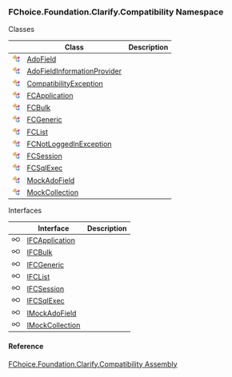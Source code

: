 ﻿### FChoice.Foundation.Clarify.Compatibility Namespace

Classes

|   | Class | Description |
| --- | --- | --- |
| ![Class](dotnetimages/Class.png) | [AdoField](FChoice.Foundation.Clarify.Compatibility~FChoice.Foundation.Clarify.Compatibility.AdoField.md) |   |
| ![Class](dotnetimages/Class.png) | [AdoFieldInformationProvider](FChoice.Foundation.Clarify.Compatibility~FChoice.Foundation.Clarify.Compatibility.AdoFieldInformationProvider.md) |   |
| ![Class](dotnetimages/Class.png) | [CompatibilityException](FChoice.Foundation.Clarify.Compatibility~FChoice.Foundation.Clarify.Compatibility.CompatibilityException.md) |   |
| ![Class](dotnetimages/Class.png) | [FCApplication](FChoice.Foundation.Clarify.Compatibility~FChoice.Foundation.Clarify.Compatibility.FCApplication.md) |   |
| ![Class](dotnetimages/Class.png) | [FCBulk](FChoice.Foundation.Clarify.Compatibility~FChoice.Foundation.Clarify.Compatibility.FCBulk.md) |   |
| ![Class](dotnetimages/Class.png) | [FCGeneric](FChoice.Foundation.Clarify.Compatibility~FChoice.Foundation.Clarify.Compatibility.FCGeneric.md) |   |
| ![Class](dotnetimages/Class.png) | [FCList](FChoice.Foundation.Clarify.Compatibility~FChoice.Foundation.Clarify.Compatibility.FCList.md) |   |
| ![Class](dotnetimages/Class.png) | [FCNotLoggedInException](FChoice.Foundation.Clarify.Compatibility~FChoice.Foundation.Clarify.Compatibility.FCNotLoggedInException.md) |   |
| ![Class](dotnetimages/Class.png) | [FCSession](FChoice.Foundation.Clarify.Compatibility~FChoice.Foundation.Clarify.Compatibility.FCSession.md) |   |
| ![Class](dotnetimages/Class.png) | [FCSqlExec](FChoice.Foundation.Clarify.Compatibility~FChoice.Foundation.Clarify.Compatibility.FCSqlExec.md) |   |
| ![Class](dotnetimages/Class.png) | [MockAdoField](FChoice.Foundation.Clarify.Compatibility~FChoice.Foundation.Clarify.Compatibility.MockAdoField.md) |   |
| ![Class](dotnetimages/Class.png) | [MockCollection](FChoice.Foundation.Clarify.Compatibility~FChoice.Foundation.Clarify.Compatibility.MockCollection.md) |   |

Interfaces

|   | Interface | Description |
| --- | --- | --- |
| ![Interface](dotnetimages/Interface.png) | [IFCApplication](FChoice.Foundation.Clarify.Compatibility~FChoice.Foundation.Clarify.Compatibility.IFCApplication.md) |   |
| ![Interface](dotnetimages/Interface.png) | [IFCBulk](FChoice.Foundation.Clarify.Compatibility~FChoice.Foundation.Clarify.Compatibility.IFCBulk.md) |   |
| ![Interface](dotnetimages/Interface.png) | [IFCGeneric](FChoice.Foundation.Clarify.Compatibility~FChoice.Foundation.Clarify.Compatibility.IFCGeneric.md) |   |
| ![Interface](dotnetimages/Interface.png) | [IFCList](FChoice.Foundation.Clarify.Compatibility~FChoice.Foundation.Clarify.Compatibility.IFCList.md) |   |
| ![Interface](dotnetimages/Interface.png) | [IFCSession](FChoice.Foundation.Clarify.Compatibility~FChoice.Foundation.Clarify.Compatibility.IFCSession.md) |   |
| ![Interface](dotnetimages/Interface.png) | [IFCSqlExec](FChoice.Foundation.Clarify.Compatibility~FChoice.Foundation.Clarify.Compatibility.IFCSqlExec.md) |   |
| ![Interface](dotnetimages/Interface.png) | [IMockAdoField](FChoice.Foundation.Clarify.Compatibility~FChoice.Foundation.Clarify.Compatibility.IMockAdoField.md) |   |
| ![Interface](dotnetimages/Interface.png) | [IMockCollection](FChoice.Foundation.Clarify.Compatibility~FChoice.Foundation.Clarify.Compatibility.IMockCollection.md) |   |

#### Reference

[FChoice.Foundation.Clarify.Compatibility Assembly](FChoice.Foundation.Clarify.Compatibility.md)